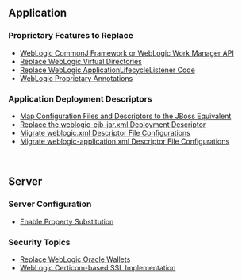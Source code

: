Application 
-----------

### Proprietary Features to Replace ###

* [WebLogic CommonJ Framework or WebLogic Work Manager API](https://docs.jboss.org/author/display/AS72/How+do+I+migrate+my+application+from+WebLogic+to+AS+7#HowdoImigratemyapplicationfromWebLogictoAS7-WebLogicCommonJFrameworkorWebLogicWorkManagerAPI)
* [Replace WebLogic Virtual Directories](https://docs.jboss.org/author/display/AS72/How+do+I+migrate+my+application+from+WebLogic+to+AS+7#HowdoImigratemyapplicationfromWebLogictoAS7-ReplaceWebLogicVirtualDirectories)
* [Replace WebLogic ApplicationLifecycleListener Code](https://docs.jboss.org/author/display/AS72/How+do+I+migrate+my+application+from+WebLogic+to+AS+7#HowdoImigratemyapplicationfromWebLogictoAS7-ReplaceWebLogicApplicationLifecycleListenerCode)
* [WebLogic Proprietary Annotations](https://docs.jboss.org/author/display/AS72/How+do+I+migrate+my+application+from+WebLogic+to+AS+7#HowdoImigratemyapplicationfromWebLogictoAS7-WebLogicProprietaryAnnotations)

### Application Deployment Descriptors ###

* [Map Configuration Files and Descriptors to the JBoss Equivalent](https://docs.jboss.org/author/display/AS72/How+do+I+migrate+my+application+from+WebLogic+to+AS+7#HowdoImigratemyapplicationfromWebLogictoAS7-MapConfigurationFilesandDescriptorstotheJBossEquivalent)
* [Replace the weblogic-ejb-jar.xml Deployment Descriptor](https://docs.jboss.org/author/display/AS72/How+do+I+migrate+my+application+from+WebLogic+to+AS+7#HowdoImigratemyapplicationfromWebLogictoAS7-Replacetheweblogicejbjar.xmlDeploymentDescriptor)
* [Migrate weblogic.xml Descriptor File Configurations](https://docs.jboss.org/author/display/AS72/How+do+I+migrate+my+application+from+WebLogic+to+AS+7#HowdoImigratemyapplicationfromWebLogictoAS7-Migrateweblogic.xmlDescriptorFileConfigurations)
* [Migrate weblogic-application.xml Descriptor File Configurations](https://docs.jboss.org/author/display/AS72/How+do+I+migrate+my+application+from+WebLogic+to+AS+7#HowdoImigratemyapplicationfromWebLogictoAS7-Migrateweblogicapplication.xmlDescriptorFileConfigurations)

<br/>

Server
------

### Server Configuration ###

* [Enable Property Substitution](https://docs.jboss.org/author/display/AS72/How+do+I+migrate+my+application+from+WebLogic+to+AS+7#HowdoImigratemyapplicationfromWebLogictoAS7-UsePropertySubstitutiontoSpecifytheTargetDeploymentEnvironment)

### Security Topics ###

* [Replace WebLogic Oracle Wallets](https://docs.jboss.org/author/display/AS72/How+do+I+migrate+my+application+from+WebLogic+to+AS+7#HowdoImigratemyapplicationfromWebLogictoAS7-ReplaceWebLogicOracleWallets)
* [WebLogic Certicom-based SSL Implementation](https://docs.jboss.org/author/display/AS72/How+do+I+migrate+my+application+from+WebLogic+to+AS+7#HowdoImigratemyapplicationfromWebLogictoAS7-WebLogicCerticombasedSSLImplementation)

